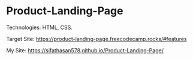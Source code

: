 # Product-Landing-Page

Technologies: HTML, CSS. 

Target Site: https://product-landing-page.freecodecamp.rocks/#features

My Site: https://sifathasan578.github.io/Product-Landing-Page/ 
